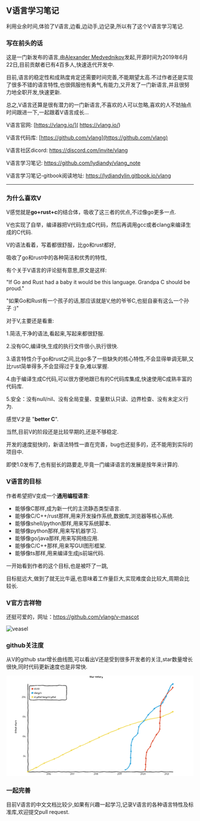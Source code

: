 

## V语言学习笔记

利用业余时间,体验了V语言,边看,边动手,边记录,所以有了这个V语言学习笔记.

### 写在前头的话

这是一门新发布的语言,由[Alexander Medvednikov](https://github.com/medvednikov)发起,开源时间为2019年6月22日,目前贡献者已有4百多人,快速迭代开发中.

目前,语言的稳定性和成熟度肯定还需要时间完善,不能期望太高.不过作者还是实现了很多不错的语言特性,也很佩服他有勇气,有能力,又开发了一门新语言,并且很努力地全职开发,快速更新.

总之,V语言还算是很有潜力的一门新语言,不喜欢的人可以忽略,喜欢的人不妨抽点时间跟进一下,一起跟着V语言成长...

V语言官网:  [https://vlang.io/]( https://vlang.io/)

V语言代码库:  [https://github.com/vlang](https://github.com/vlang)

V语言社区dicord: https://discord.com/invite/vlang

V语言学习笔记:  https://github.com/lydiandy/vlang_note

V语言学习笔记-gitbook阅读地址:  https://lydiandylin.gitbook.io/vlang

---

### **为什么喜欢V**

V感觉就是**go+rust+c**的结合体，吸收了这三者的优点,不过像go更多一点.

V也实现了自举，编译器把V代码生成C代码，然后再调用gcc或者clang来编译生成的C代码.

V的语法看着，写着都很舒服，比go和rust都好,

吸收了go和rust中的各种简洁和优秀的特性,

有个关于V语言的评论挺有意思,原文是这样:

"If Go and Rust had a baby it would be this language. Grandpa C should be proud."

"如果Go和Rust有一个孩子的话,那应该就是V,他的爷爷C,也挺自豪有这么一个孙子 :)"

对于V,主要还是看重:

1.简洁,干净的语法,看起来,写起来都很舒服.

2.没有GC,编译快,生成的执行文件很小,执行很快.

3.语言特性介于go和rust之间,比go多了一些缺失的核心特性,不会显得单调无聊,又比rust简单得多,不会显得过于复杂,难以掌握.

4.由于编译生成C代码,可以很方便地跟已有的C代码库集成,快速使用C成熟丰富的代码库.

5.安全：没有null/nil、没有全局变量、变量默认只读、边界检查、没有未定义行为.

感觉V才是 "**better C**".

当然,目前V的阶段还是比较早期的,还是不够稳定.

开发的速度挺快的，新语法特性一直在完善，bug也还挺多的，还不能用到实际的项目中.

即使1.0发布了,也有挺长的路要走,毕竟一门编译语言的发展是按年来计算的.

### V语言的目标

作者希望把V变成一个**通用编程语言**:

- 能够像C那样,成为新一代的主流静态类型语言.
- 能够像C/C++/rust那样,用来开发操作系统,数据库,浏览器等核心系统.
- 能够像shell/python那样,用来写系统脚本.
- 能够像python那样,用来写机器学习.
- 能够像go/java那样,用来写网络应用.
- 能够像C/C++那样,用来写GUI图形框架.
- 能够像ts那样,用来编译生成js前端代码.

一开始看到作者的这个目标,也是被吓了一跳,

目标挺远大,做到了就无比牛逼,也意味着工作量巨大,实现难度会比较大,周期会比较长.

### V官方吉祥物

还挺可爱的，网址：https://github.com/vlang/v-mascot

![veasel](file:///Users/zhijiayou02/v/vlang_note/README.assets/veasel.svg?lastModify=1633024310)

### github关注度

从V的github star增长曲线图,可以看出V还是受到很多开发者的关注,star数量增长很快,同时代码更新速度也是非常快.

![v增长曲线202104](README.assets/v增长曲线202104.png)

### **一起完善**

目前V语言的中文文档比较少,如果有兴趣一起学习,记录V语言的各种语言特性及标准库,欢迎提交pull request.
